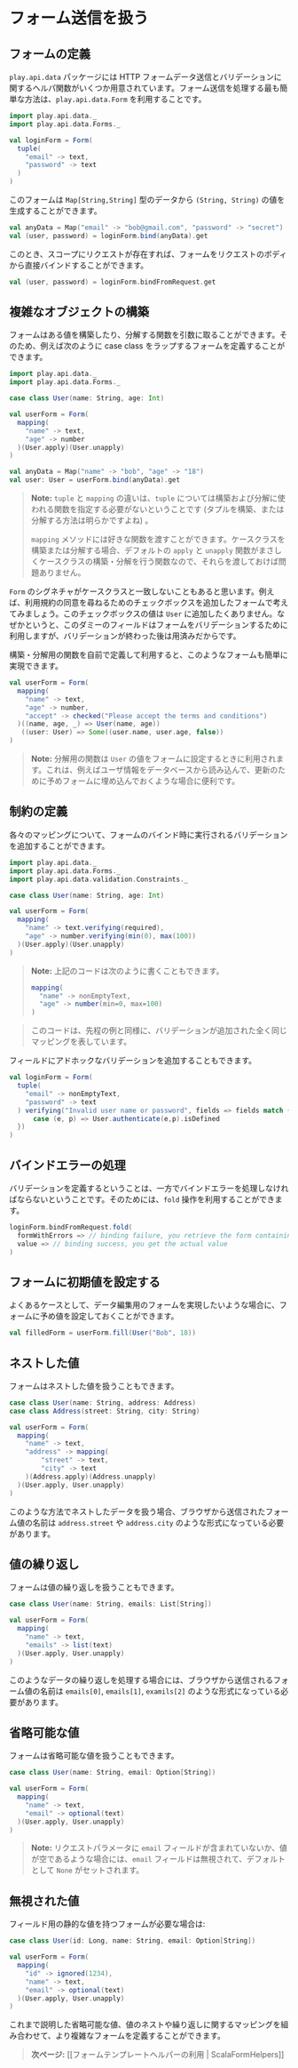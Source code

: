 <!-- translated -->
<!--
# Handling form submission
-->
# フォーム送信を扱う

<!--
## Defining a form
-->
## フォームの定義

<!--
The `play.api.data` package contains several helpers to handle HTTP form data submission and validation. The easiest way to handle a form submission is to define a `play.api.data.Form` structure:
-->
`play.api.data` パッケージには HTTP フォームデータ送信とバリデーションに関するヘルパ関数がいくつか用意されています。フォーム送信を処理する最も簡単な方法は、`play.api.data.Form` を利用することです。

```scala
import play.api.data._
import play.api.data.Forms._

val loginForm = Form(
  tuple(
    "email" -> text,
    "password" -> text
  )
)
```

<!--
This form can generate a `(String, String)` result value from `Map[String,String]` data:
-->
このフォームは `Map[String,String]` 型のデータから `(String, String)` の値を生成することができます。

```scala
val anyData = Map("email" -> "bob@gmail.com", "password" -> "secret")
val (user, password) = loginForm.bind(anyData).get
```

<!--
If you have a request available in the scope, you can bind directly to it from the request content:
-->
このとき、スコープにリクエストが存在すれば、フォームをリクエストのボディから直接バインドすることができます。

```scala
val (user, password) = loginForm.bindFromRequest.get
```

<!--
## Constructing complex objects
-->
## 複雑なオブジェクトの構築

<!--
A form can use functions to construct and deconstruct the value. So you can, for example, define a form that wraps an existing case class:
-->
フォームはある値を構築したり、分解する関数を引数に取ることができます。そのため、例えば次のように case class をラップするフォームを定義することができます。

```scala
import play.api.data._
import play.api.data.Forms._

case class User(name: String, age: Int)

val userForm = Form(
  mapping(
    "name" -> text,
    "age" -> number
  )(User.apply)(User.unapply)
)

val anyData = Map("name" -> "bob", "age" -> "18")
val user: User = userForm.bind(anyData).get
```

<!--
> **Note:** The difference between using `tuple` and `mapping` is that when you are using `tuple` the construction and deconstruction functions don’t need to be specified (we know how to construct and deconstruct a tuple, right?). 
>
> The `mapping` method just let you define your custom functions. When you want to construct and deconstruct a case class, you can just use its default `apply` and `unapply` functions, as they do exactly that!
-->
> **Note:** `tuple` と `mapping` の違いは、`tuple` については構築および分解に使われる関数を指定する必要がないということです (タプルを構築、または分解する方法は明らかですよね) 。
>
> `mapping` メソッドには好きな関数を渡すことができます。ケースクラスを構築または分解する場合、デフォルトの `apply` と `unapply` 関数がまさしくケースクラスの構築・分解を行う関数なので、それらを渡しておけば問題ありません。

<!--
Of course often the `Form` signature doesn’t match the case class exactly. Let’s use the example a form that contains an additional checkbox field, used to accept terms of service. We don’t need to add this data to our `User` value. It’s just a dummy field that is used for form validation but which doesn’t carry any useful information once validated.
-->
`Form` のシグネチャがケースクラスと一致しないこともあると思います。例えば、利用規約の同意を尋ねるためのチェックボックスを追加したフォームで考えてみましょう。このチェックボックスの値は `User` に追加したくありません。なぜかというと、このダミーのフィールドはフォームをバリデーションするために利用しますが、バリデーションが終わった後は用済みだからです。

<!--
As we can define our own construction and deconstruction functions, it is easy to handle it:
-->
構築・分解用の関数を自前で定義して利用すると、このようなフォームも簡単に実現できます。

```scala
val userForm = Form(
  mapping(
    "name" -> text,
    "age" -> number,
    "accept" -> checked("Please accept the terms and conditions")
  )((name, age, _) => User(name, age))
   ((user: User) => Some((user.name, user.age, false))
)
```

<!--
> **Note:** The deconstruction function is used when we fill a form with an existing `User` value. This is useful if we want the load a user from the database and prepare a form to update it.
-->
> **Note:** 分解用の関数は `User` の値をフォームに設定するときに利用されます。これは、例えばユーザ情報をデータベースから読み込んで、更新のために予めフォームに埋め込んでおくような場合に便利です。

<!--
## Defining constraints
-->
## 制約の定義

<!--
For each mapping, you can also define additional validation constraints that will be checked during the binding phase:
-->
各々のマッピングについて、フォームのバインド時に実行されるバリデーションを追加することができます。

```scala
import play.api.data._
import play.api.data.Forms._
import play.api.data.validation.Constraints._

case class User(name: String, age: Int)

val userForm = Form(
  mapping(
    "name" -> text.verifying(required),
    "age" -> number.verifying(min(0), max(100))
  )(User.apply)(User.unapply)
)
```

<!--
> **Note:** That can be also written:
-->
> **Note:** 上記のコードは次のように書くこともできます。
>
> ```scala
> mapping(
>   "name" -> nonEmptyText,
>   "age" -> number(min=0, max=100)
> )
> ```
>
<!--
> This constructs the same mappings, with additional constraints.
-->
> このコードは、先程の例と同様に、バリデーションが追加された全く同じマッピングを表しています。

<!--
You can also define ad-hoc constraints on the fields:
-->
フィールドにアドホックなバリデーションを追加することもできます。

```scala
val loginForm = Form(
  tuple(
    "email" -> nonEmptyText,
    "password" -> text
  ) verifying("Invalid user name or password", fields => fields match { 
      case (e, p) => User.authenticate(e,p).isDefined 
  })
)
```

<!--
## Handling binding failure
-->
## バインドエラーの処理

<!--
If you can define constraints, then you need to be able to handle the binding errors. You can use the `fold` operation for this:
-->
バリデーションを定義するということは、一方でバインドエラーを処理しなければならないということです。そのためには、`fold` 操作を利用することができます。

```scala
loginForm.bindFromRequest.fold(
  formWithErrors => // binding failure, you retrieve the form containing errors,
  value => // binding success, you get the actual value 
)
```

<!--
## Fill a form with initial default values
-->
## フォームに初期値を設定する

<!--
Sometimes you’ll want to populate a form with existing values, typically for editing data:
-->
よくあるケースとして、データ編集用のフォームを実現したいような場合に、フォームに予め値を設定しておくことができます。

```scala
val filledForm = userForm.fill(User("Bob", 18))
```

<!--
## Nested values
-->
## ネストした値

<!--
A form mapping can define nested values:
-->
フォームはネストした値を扱うこともできます。

```scala
case class User(name: String, address: Address)
case class Address(street: String, city: String)

val userForm = Form(
  mapping(
    "name" -> text,
    "address" -> mapping(
        "street" -> text,
        "city" -> text
    )(Address.apply)(Address.unapply)
  )(User.apply, User.unapply)
)
```

<!--
When you are using nested data this way, the form values sent by the browser must be named like `address.street`, `address.city`, etc.
-->
このような方法でネストしたデータを扱う場合、ブラウザから送信されたフォーム値の名前は `address.street` や `address.city` のような形式になっている必要があります。

<!--
## Repeated values
-->
## 値の繰り返し

<!--
A form mapping can also define repeated values:
-->
フォームは値の繰り返しを扱うこともできます。

```scala
case class User(name: String, emails: List[String])

val userForm = Form(
  mapping(
    "name" -> text,
    "emails" -> list(text)
  )(User.apply, User.unapply)
)
```

<!--
When you are using repeated data like this, the form values sent by the browser must be named `emails[0]`, `emails[1]`, `emails[2]`, etc.
-->
このようなデータの繰り返しを処理する場合には、ブラウザから送信されるフォーム値の名前は `emails[0]`, `emails[1]`, `examils[2]` のような形式になっている必要があります。

<!--
## Optional values
-->
## 省略可能な値

<!--
A form mapping can also define optional values:
-->
フォームは省略可能な値を扱うこともできます。

```scala
case class User(name: String, email: Option[String])

val userForm = Form(
  mapping(
    "name" -> text,
    "email" -> optional(text)
  )(User.apply, User.unapply)
)
```

<!--
> **Note:** The email field will be ignored and set to `None` if the field `email` is missing in the request payload or if it contains a blank value.
-->
> **Note:** リクエストパラメータに `email` フィールドが含まれていないか、値が空であるような場合には、`email` フィールドは無視されて、デフォルトとして `None` がセットされます。

<!--
## Ignored values
-->
## 無視された値

<!--
If you want a form to have a static value for a field:
-->
フィールド用の静的な値を持つフォームが必要な場合は:

```scala
case class User(id: Long, name: String, email: Option[String])

val userForm = Form(
  mapping(
    "id" -> ignored(1234),
    "name" -> text,
    "email" -> optional(text)
  )(User.apply, User.unapply)
)
```

<!--
Now you can mix optional, nested and repeated mappings any way you want to create complex forms.
-->
これまで説明した省略可能な値、値のネストや繰り返しに関するマッピングを組み合わせて、より複雑なフォームを定義することができます。

<!--
> **Next:** [[Using the form template helpers | ScalaFormHelpers]]
-->
> **次ページ:** [[フォームテンプレートヘルパーの利用 | ScalaFormHelpers]]




